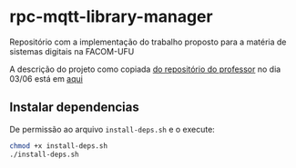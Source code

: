 # rpc-mqtt-library-manager
Repositório com a implementação do trabalho proposto para a matéria de sistemas digitais na FACOM-UFU

A descrição do projeto como copiada [do repositório do professor](https://github.com/paulo-coelho/ds_notes/blob/main/docs/projeto.md) no dia 03/06 está em [aqui](./descricao.md)


## Instalar dependencias

De permissão ao arquivo ```install-deps.sh``` e o execute:

```bash
chmod +x install-deps.sh
./install-deps.sh
```